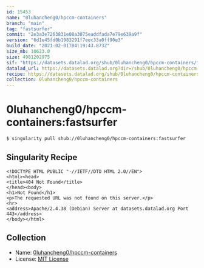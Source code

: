 ```yaml
---
id: 15453
name: "0luhancheng0/hpccm-containers"
branch: "main"
tag: "fastsurfer"
commit: "2e3a3e7263831e08a3075eaddfada7e79e639a9f"
version: "6d1e45fd0b1983291f7eec33a0ff90e3"
build_date: "2021-02-01T04:19:43.873Z"
size_mb: 10623.0
size: 4981202975
sif: "https://datasets.datalad.org/shub/0luhancheng0/hpccm-containers/fastsurfer/2021-02-01-2e3a3e72-6d1e45fd/6d1e45fd0b1983291f7eec33a0ff90e3.sif"
datalad_url: https://datasets.datalad.org?dir=/shub/0luhancheng0/hpccm-containers/fastsurfer/2021-02-01-2e3a3e72-6d1e45fd/
recipe: https://datasets.datalad.org/shub/0luhancheng0/hpccm-containers/fastsurfer/2021-02-01-2e3a3e72-6d1e45fd/Singularity
collection: 0luhancheng0/hpccm-containers
---
```


# 0luhancheng0/hpccm-containers:fastsurfer

```bash
$ singularity pull shub://0luhancheng0/hpccm-containers:fastsurfer
```

## Singularity Recipe

```singularity
<!DOCTYPE HTML PUBLIC "-//IETF//DTD HTML 2.0//EN">
<html><head>
<title>404 Not Found</title>
</head><body>
<h1>Not Found</h1>
<p>The requested URL was not found on this server.</p>
<hr>
<address>Apache/2.4.38 (Debian) Server at datasets.datalad.org Port 443</address>
</body></html>
```

## Collection

 - Name: [0luhancheng0/hpccm-containers](https://github.com/0luhancheng0/hpccm-containers)
 - License: [MIT License](https://api.github.com/licenses/mit)

